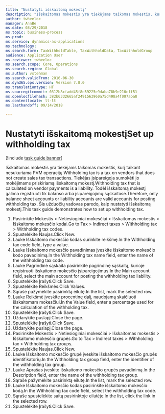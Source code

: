```yaml
--- 
title: "Nustatyti išskaitomą mokestį"
description: "Išskaitomas mokestis yra tiekėjams taikomas mokestis, kurį taikant nesukuriama PVM operacijų."
author: twheeloc
manager: AnnBe
ms.date: 08/29/2018
ms.topic: business-process
ms.prod: 
ms.service: dynamics-ax-applications
ms.technology: 
ms.search.form: TaxWithholdTable, TaxWithholdData, TaxWithholdGroup
audience: Application User
ms.reviewer: twheeloc
ms.search.scope: Core, Operations
ms.search.region: Global
ms.author: vstehman
ms.search.validFrom: 2016-06-30
ms.dyn365.ops.version: Version 7.0.0
ms.translationtype: HT
ms.sourcegitcommit: 0312b8cfadd45f8e59225e9daba78b9e216cff51
ms.openlocfilehash: 382b6332665af2491563960a75d498a4f007aba8
ms.contentlocale: lt-lt
ms.lasthandoff: 09/14/2018

---
```

# <a name="set-up-withholding-tax"></a><span data-ttu-id="c4b39-103">Nustatyti išskaitomą mokestį</span><span class="sxs-lookup"><span data-stu-id="c4b39-103">Set up withholding tax</span></span>

[!include [task guide banner](../../includes/task-guide-banner.md)]

<span data-ttu-id="c4b39-104">Išskaitomas mokestis yra tiekėjams taikomas mokestis, kurį taikant nesukuriama PVM operacijų.</span><span class="sxs-lookup"><span data-stu-id="c4b39-104">Withholding tax is a tax on vendors that does not create sales tax transactions.</span></span> <span data-ttu-id="c4b39-105">Tiekėjas įsipareigoja sumokėti jo mokėjimams priskiriamą išskaitomą mokestį.</span><span class="sxs-lookup"><span data-stu-id="c4b39-105">Withholding tax that is calculated on vendor payments is a liability.</span></span> <span data-ttu-id="c4b39-106">Todėl išskaitomą mokestį galima registruoti tik balanso arba įsipareigojimų sąskaitose.</span><span class="sxs-lookup"><span data-stu-id="c4b39-106">Therefore, only balance sheet accounts or liability accounts are valid accounts for posting withholding tax.</span></span> <span data-ttu-id="c4b39-107">Šis užduočių vadovas parodo, kaip nustatyti išskaitomą mokestį.</span><span class="sxs-lookup"><span data-stu-id="c4b39-107">This task guide demonstrates how to set up withholding tax.</span></span>

1. <span data-ttu-id="c4b39-108">Pasirinkite Mokestis > Netiesioginiai mokesčiai > Išskaitomas mokestis > Išskaitomo mokesčio kodai.</span><span class="sxs-lookup"><span data-stu-id="c4b39-108">Go to Tax > Indirect taxes > Withholding tax > Withholding tax codes.</span></span>
2. <span data-ttu-id="c4b39-109">Spustelėkite Naujas.</span><span class="sxs-lookup"><span data-stu-id="c4b39-109">Click New.</span></span>
3. <span data-ttu-id="c4b39-110">Lauke Išskaitomo mokesčio kodas surinkite reikšmę.</span><span class="sxs-lookup"><span data-stu-id="c4b39-110">In the Withholding tax code field, type a value.</span></span>
4. <span data-ttu-id="c4b39-111">Lauke Išskaitomo mokesčio pavadinimas įveskite išskaitomo mokesčio kodo pavadinimą.</span><span class="sxs-lookup"><span data-stu-id="c4b39-111">In the Withholding tax name field, enter the name of the withholding tax code.</span></span>
5. <span data-ttu-id="c4b39-112">Lauke Pagrindinė sąskaita pasirinkite pagrindinę sąskaitą, kurioje registruoti išskaitomo mokesčio įsipareigojimus.</span><span class="sxs-lookup"><span data-stu-id="c4b39-112">In the Main account field, select the main account for posting the withholding tax liability.</span></span>
6. <span data-ttu-id="c4b39-113">Spustelėkite Įrašyti.</span><span class="sxs-lookup"><span data-stu-id="c4b39-113">Click Save.</span></span>
7. <span data-ttu-id="c4b39-114">Spustelėkite Reikšmės.</span><span class="sxs-lookup"><span data-stu-id="c4b39-114">Click Values.</span></span>
8. <span data-ttu-id="c4b39-115">Sąraše pažymėkite pasirinktą eilutę.</span><span class="sxs-lookup"><span data-stu-id="c4b39-115">In the list, mark the selected row.</span></span>
9. <span data-ttu-id="c4b39-116">Lauke Reikšmė įveskite procentinę dalį, naudojamą skaičiuoti išskaitomam mokesčiui.</span><span class="sxs-lookup"><span data-stu-id="c4b39-116">In the Value field, enter a percentage used for the calculation of the withholding tax.</span></span>
10. <span data-ttu-id="c4b39-117">Spustelėkite Įrašyti.</span><span class="sxs-lookup"><span data-stu-id="c4b39-117">Click Save.</span></span>
11. <span data-ttu-id="c4b39-118">Uždarykite puslapį.</span><span class="sxs-lookup"><span data-stu-id="c4b39-118">Close the page.</span></span>
12. <span data-ttu-id="c4b39-119">Spustelėkite Įrašyti.</span><span class="sxs-lookup"><span data-stu-id="c4b39-119">Click Save.</span></span>
13. <span data-ttu-id="c4b39-120">Uždarykite puslapį.</span><span class="sxs-lookup"><span data-stu-id="c4b39-120">Close the page.</span></span>
14. <span data-ttu-id="c4b39-121">Pasirinkite Mokestis > Netiesioginiai mokesčiai > Išskaitomas mokestis > Išskaitomo mokesčio grupės.</span><span class="sxs-lookup"><span data-stu-id="c4b39-121">Go to Tax > Indirect taxes > Withholding tax > Withholding tax groups.</span></span>
15. <span data-ttu-id="c4b39-122">Spustelėkite Naujas.</span><span class="sxs-lookup"><span data-stu-id="c4b39-122">Click New.</span></span>
16. <span data-ttu-id="c4b39-123">Lauke Išskaitomo mokesčio grupė įveskite išskaitomo mokesčio grupės identifikatorių.</span><span class="sxs-lookup"><span data-stu-id="c4b39-123">In the Withholding tax group field, enter the identifier of the withholding tax group.</span></span>
17. <span data-ttu-id="c4b39-124">Lauke Aprašas įveskite išskaitomo mokesčio grupės pavadinimą.</span><span class="sxs-lookup"><span data-stu-id="c4b39-124">In the Description field, enter the name of the withholding tax group.</span></span>
18. <span data-ttu-id="c4b39-125">Sąraše pažymėkite pasirinktą eilutę.</span><span class="sxs-lookup"><span data-stu-id="c4b39-125">In the list, mark the selected row.</span></span>
19. <span data-ttu-id="c4b39-126">Lauke Išskaitomo mokesčio kodas pasirinkite išskaitomo mokesčio kodą.</span><span class="sxs-lookup"><span data-stu-id="c4b39-126">In the Withholding tax code field, select the withholding tax code.</span></span>
20. <span data-ttu-id="c4b39-127">Sąraše spustelėkite saitą pasirinktoje eilutėje.</span><span class="sxs-lookup"><span data-stu-id="c4b39-127">In the list, click the link in the selected row.</span></span>
21. <span data-ttu-id="c4b39-128">Spustelėkite Įrašyti.</span><span class="sxs-lookup"><span data-stu-id="c4b39-128">Click Save.</span></span>


